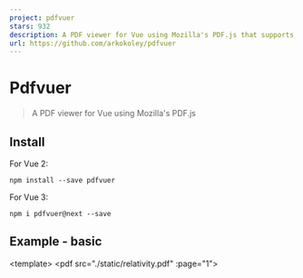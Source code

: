 ```yaml
---
project: pdfvuer
stars: 932
description: A PDF viewer for Vue using Mozilla's PDF.js that supports both Vue2 and Vue3
url: https://github.com/arkokoley/pdfvuer
---
```


Pdfvuer
=======

> A PDF viewer for Vue using Mozilla's PDF.js

Install
-------

For Vue 2:

```
npm install --save pdfvuer
```

For Vue 3:

```
npm i pdfvuer@next --save
```

Example - basic
---------------

<template\>
  <pdf src\="./static/relativity.pdf" :page\="1"\>
    <template slot="loading">
      loading content here...
    </template\>
  </pdf\>
</template\>

<script\>
import pdf from 'pdfvuer'
import 'pdfjs-dist/build/pdf.worker.entry' // not needed since v1.9.1
export default {
  components: {
    pdf
  }
}
</script\>

Example - Advanced
------------------

<template\>
  <div id\="pdfvuer"\>
    <div id\="buttons" class\="ui grey three item inverted bottom fixed menu transition hidden"\>
      <a class\="item" @click\="page > 1 ? page-- : 1"\>
        <i class\="left chevron icon"\></i\>
        Back
      </a\>
      <a class\="ui active item"\>
        {{page}} / {{ numPages ? numPages : '∞' }}
      </a\>
      <a class\="item" @click\="page < numPages ? page++ : 1"\>
        Forward
        <i class\="right chevron icon"\></i\>
      </a\>
    </div\>
    <div id\="buttons" class\="ui grey three item inverted bottom fixed menu transition hidden"\>
      <a class\="item" @click\="scale -= scale > 0.2 ? 0.1 : 0"\>
        <i class\="left chevron icon" />
          Zoom -
      </a\>
      <a class\="ui active item"\>
        {{ formattedZoom }} %
      </a\>
      <a class\="item" @click\="scale += scale < 2 ? 0.1 : 0"\>
        Zoom +
        <i class\="right chevron icon" />
      </a\>
    </div\>
    <pdf :src\="pdfdata" v-for\="i in numPages" :key\="i" :id\="i" :page\="i"
      :scale.sync\="scale" style\="width:100%;margin:20px auto;"
        :annotation\="true"
        :resize\="true"
        @link-clicked\="handle\_pdf\_link"\>
      <template slot="loading">
        loading content here...
      </template\>
    </pdf\>
  </div\>
</template\>

<script\>
import pdfvuer from 'pdfvuer'
import 'pdfjs-dist/build/pdf.worker.entry' // not needed since v1.9.1
export default {
  components: {
    pdf: pdfvuer
  },
  data () {
    return {
      page: 1,
      numPages: 0,
      pdfdata: undefined,
      errors: \[\],
      scale: 'page-width'
    }
  },
  computed: {
    formattedZoom () {
        return Number.parseInt(this.scale \* 100);
    },
  },
  mounted () {
    this.getPdf()
  },
  watch: {
    show: function (s) {
      if(s) {
        this.getPdf();
      }
    },
    page: function (p) {
      if( window.pageYOffset <= this.findPos(document.getElementById(p)) || ( document.getElementById(p+1) && window.pageYOffset \>= this.findPos(document.getElementById(p+1)) )) {
        // window.scrollTo(0,this.findPos(document.getElementById(p)));
        document.getElementById(p).scrollIntoView();
      }
    }
  },
  methods: {
    handle\_pdf\_link: function (params) {
      // Scroll to the appropriate place on our page - the Y component of
      // params.destArray \* (div height / ???), from the bottom of the page div
      var page \= document.getElementById(String(params.pageNumber));
      page.scrollIntoView();
    },
    getPdf () {
      var self \= this;
      self.pdfdata \= pdfvuer.createLoadingTask('./static/relativity.pdf');
      self.pdfdata.then(pdf \=> {
        self.numPages \= pdf.numPages;
        window.onscroll \= function() { 
          changePage() 
          stickyNav()  
        }
        // Get the offset position of the navbar
        var sticky \= $('#buttons')\[0\].offsetTop
        // Add the sticky class to the self.$refs.nav when you reach its scroll position. Remove "sticky" when you leave the scroll position
        function stickyNav() {
          if (window.pageYOffset \>= sticky) {
            $('#buttons')\[0\].classList.remove("hidden")
          } else {
            $('#buttons')\[0\].classList.add("hidden")
          }
        }
        function changePage () {
          var i \= 1, count \= Number(pdf.numPages);
          do {
            if(window.pageYOffset \>= self.findPos(document.getElementById(i)) && 
                window.pageYOffset <= self.findPos(document.getElementById(i+1))) {
              self.page \= i
            }
            i++
          } while ( i < count)
          if (window.pageYOffset \>= self.findPos(document.getElementById(i))) {
            self.page \= i
          }
        }
      });
    },
    findPos(obj) {
      return obj.offsetTop;
    }
  }
}
</script\>
<style src="pdfvuer/dist/pdfvuer.css"></style\>
<style lang="css" scoped>
  #buttons {
    margin-left: 0 !important;
    margin-right: 0 !important;
  }
  /\* Page content \*/
  .content {
    padding: 16px;
  }
</style\>

API
---

### Props

#### :src String / Object - default: ''

The url of the pdf file. `src` may also be a `string|TypedArray|DocumentInitParameters|PDFDataRangeTransport` for more details, see `PDFJS.getDocument()`.

#### :page Number - default: 1

The page number to display.

#### :rotate Number - default: 0

The page rotation in degrees, only multiple of 90 are valid.

#### :scale Number / String - default: 'page-width' - .sync

The scaling factor. By default, the pdf will be scaled to match the page width with the container width. When passed value `page-width` and / or using `resize` prop, will send back the scale computed accordingly via `update:scale` event (use it with `scale.sync="scale"`)

#### :resize Boolean - default: false

Enable Auto Resizing on window resize. By default, autoresizing is disabled.

#### :annotation Boolean - default: false

Show the annotations in the pdf. By default, annotation layer is disabled.

#### :text Boolean - default: true

Show the text layer in the pdf. By default, text layer is enabled.

### Events

#### @numpages Number

The total number of pages of the pdf.

#### @loading Boolean

The provided PDF's loading state

#### @error Function

Function handler for errors occurred during loading/drawing PDF source.

#### @link-clicked Function

Function handler for errors occurred during loading/drawing PDF source. Example:

    handle\_pdf\_link: function (params) {
      // Scroll to the appropriate place on our page - the Y component of
      // params.destArray \* (div height / ???), from the bottom of the page div
      var page \= document.getElementById(String(params.pageNumber));
      page.scrollIntoView();
    }

### Public static methods

#### createLoadingTask(src)

-   `src`: see `:src` prop  
    This function creates a PDFJS loading task that can be used and reused as `:src` property.

Public Demo
-----------

Advanced Example - https://arkokoley.github.io/pdfvuer

Used in production by Gratia

> Made with ❤️ in Bangalore, India

License
-------

MIT © Gaurav Koley, 2021
